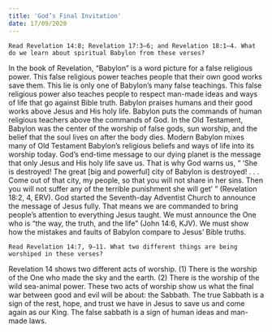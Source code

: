 ```yaml
---
title: 'God’s Final Invitation'
date: 17/09/2020
---
```


`Read Revelation 14:8; Revelation 17:3–6; and Revelation 18:1–4. What do we learn about spiritual Babylon from these verses?`

In the book of Revelation, “Babylon” is a word picture for a false religious power. This false religious power teaches people that their own good works save them. This lie is only one of Babylon’s many false teachings. This false religious power also teaches people to respect man-made ideas and ways of life that go against Bible truth. Babylon praises humans and their good works above Jesus and His holy life. Babylon puts the commands of human religious teachers above the commands of God. In the Old Testament, Babylon was the center of the worship of false gods, sun worship, and the belief that the soul lives on after the body dies. Modern Babylon mixes many of Old Testament Babylon’s religious beliefs and ways of life into its worship today. God’s end-time message to our dying planet is the message that only Jesus and His holy life save us. That is why God warns us, “ ‘She is destroyed! The great [big and powerful] city of Babylon is destroyed! . . . Come out of that city, my people, so that you will not share in her sins. Then you will not suffer any of the terrible punishment she will get’ ” (Revelation 18:2, 4, ERV). God started the Seventh-day Adventist Church to announce the message of Jesus fully. That means we are commanded to bring people’s attention to everything Jesus taught. We must announce the One who is “the way, the truth, and the life” (John 14:6, KJV). We must show how the mistakes and faults of Babylon compare to Jesus’ Bible truths.

`Read Revelation 14:7, 9–11. What two different things are being worshiped in these verses?`

Revelation 14 shows two different acts of worship. (1) There is the worship of the One who made the sky and the earth. (2) There is the worship of the wild sea-animal power. These two acts of worship show us what the final war between good and evil will be about: the Sabbath. The true Sabbath is a sign of the rest, hope, and trust we have in Jesus to save us and come again as our King. The false sabbath is a sign of human ideas and man-made laws.
